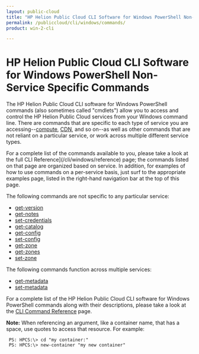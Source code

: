 ```yaml
---
layout: public-cloud
title: "HP Helion Public Cloud CLI Software for Windows PowerShell Non-Service Specific Commands"
permalink: /publiccloud/cli/windows/commands/
product: win-2-cli

---
```

<!--PUBLISHED-->
# HP Helion Public Cloud CLI Software for Windows PowerShell Non-Service Specific Commands

The HP Helion Public Cloud CLI software for Windows PowerShell commands (also sometimes called "cmdlets") allow you to access and control the HP Helion Public Cloud services from your Windows command line.  There are commands that are specific to each type of service you are accessing--[compute](/cli/windows/compute),<!-- [object storage](/cli/windows/containers-and-folders),--> [CDN](/cli/windows/reference#CDN), and so on--as well as other commands that are not reliant on a particular service, or work across multiple different service types. 

For a complete list of the commands available to you, please take a look at the full CLI Reference](/cli/windows/reference) page; the commands listed on that page are organized based on service.  In addition, for examples of how to use commands on a per-service basis, just surf to the appropriate examples page, listed in the right-hand navigation bar at the top of this page.

The following commands are not specific to any particular service:

* [get-version](/cli/windows/reference#getversion)
* [get-notes](/cli/windows/reference#getnotes)
* [set-credentials](/cli/windows/reference#setcredentials)
* [get-catalog](/cli/windows/reference#getcatalog)
* [get-config](/cli/windows/reference#getconfig)
* [set-config](/cli/windows/reference#setconfig)
* [get-zone](/cli/windows/reference#getzone)
* [get-zones](/cli/windows/reference#getzones)
* [set-zone](/cli/windows/reference#setzone)

The following commands function across multiple services:

* [get-metadata](/cli/windows/reference#getmetadata)
* [set-metadata](/cli/windows/reference#setmetadata)

For a complete list of the HP Helion Public Cloud CLI software for Windows PowerShell commands along with their descriptions, please take a look at the [CLI Command Reference](/cli/windows/reference) page.

**Note:** When referencing an argument, like a container name, that has a space, use quotes to access that resource. For example:
     
     PS: HPCS:\> cd "my container:"
     PS: HPCS:\> new-container "my new container"
